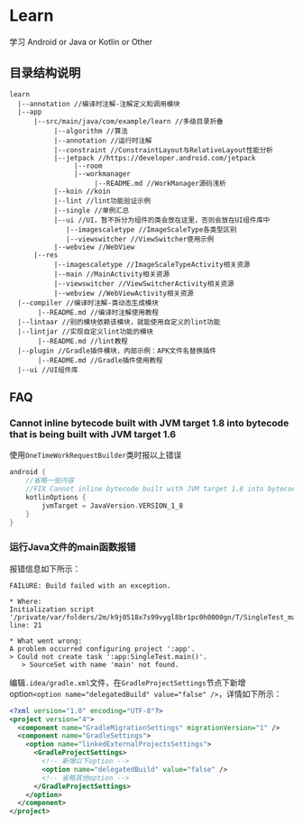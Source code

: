 # Learn

学习 Android or Java or Kotlin or Other

## 目录结构说明

```
learn
  |--annotation //编译时注解-注解定义和调用模块
  |--app
      |--src/main/java/com/example/learn //多级目录折叠
           |--algorithm //算法
           |--annotation //运行时注解
           |--constraint //ConstraintLayout与RelativeLayout性能分析
           |--jetpack //https://developer.android.com/jetpack
                |--room
                |--workmanager
                     |--README.md //WorkManager源码浅析
           |--koin //koin
           |--lint //lint功能验证示例
           |--single //单例汇总
           |--ui //UI，暂不拆分为组件的类会放在这里，否则会放在UI组件库中
              |--imagescaletype //ImageScaleType各类型区别
              |--viewswitcher //ViewSwitcher使用示例
           |--webview //WebView
      |--res
           |--imagescaletype //ImageScaleTypeActivity相关资源
           |--main //MainActivity相关资源
           |--viewswitcher //ViewSwitcherActivity相关资源
           |--webview //WebViewActivity相关资源
  |--compiler //编译时注解-类动态生成模块
       |--README.md //编译时注解使用教程
  |--lintaar //别的模块依赖该模块，就能使用自定义的lint功能
  |--lintjar //实现自定义lint功能的模块
       |--README.md //lint教程
  |--plugin //Gradle插件模块，内部示例：APK文件名替换插件
       |--README.md //Gradle插件使用教程
  |--ui //UI组件库
```

## FAQ

### Cannot inline bytecode built with JVM target 1.8 into bytecode that is being built with JVM target 1.6

使用`OneTimeWorkRequestBuilder`类时报以上错误

```groovy
android {
    //省略一些内容
    //FIX Cannot inline bytecode built with JVM target 1.8 into bytecode that is being built with JVM target 1.6
    kotlinOptions {
        jvmTarget = JavaVersion.VERSION_1_8
    }
}
```

### 运行Java文件的main函数报错

报错信息如下所示：

```
FAILURE: Build failed with an exception.

* Where:
Initialization script '/private/var/folders/2m/k9j0518x7s99vygl8br1pc0h0000gn/T/SingleTest_main__.gradle' line: 21

* What went wrong:
A problem occurred configuring project ':app'.
> Could not create task ':app:SingleTest.main()'.
   > SourceSet with name 'main' not found.
```

编辑`.idea/gradle.xml`文件，在`GradleProjectSettings`节点下新增option`<option name="delegatedBuild" value="false" />`，详情如下所示：

```xml
<?xml version="1.0" encoding="UTF-8"?>
<project version="4">
  <component name="GradleMigrationSettings" migrationVersion="1" />
  <component name="GradleSettings">
    <option name="linkedExternalProjectsSettings">
      <GradleProjectSettings>
        <!-- 新增以下option -->
        <option name="delegatedBuild" value="false" />
        <!-- 省略其他option -->
      </GradleProjectSettings>
    </option>
  </component>
</project>
```